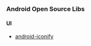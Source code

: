 ### Android Open Source Libs

#### UI
- [android-iconify](https://github.com/JoanZapata/android-iconify)
